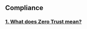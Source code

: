 ## Compliance

### [1. What does Zero Trust mean?]()

<link rel="stylesheet" type="text/css" href="{{ "/assets/css/dark-mode-override.css?v=" | append: site.github.build_revision | relative_url }}">